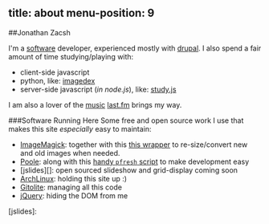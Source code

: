 title: about
menu-position: 9
---

##Jonathan Zacsh

I'm a [software][] developer, experienced mostly with [drupal][]. I also spend a
fair amount of time studying/playing with:

  * client-side javascript
  * python, like: [imagedex][]
  * server-side javascript (*in node.js*), like: [study.js][studyjs]

I am also a lover of the [music][amazonmusic] [last.fm][lastfm] brings my way.


###Software Running Here
Some free and open source work I use that makes this site _especially_ easy to
maintain:

* [ImageMagick][]: together with this [this wrapper][prep_images] to
  re-size/convert new and old images when needed.
* [Poole][]: along with this [handy `pfresh` script][pfresh] to make
  development easy
* [jslides][]: open sourced slideshow and grid-display coming soon
* [ArchLinux][]: holding this site up :)
* [Gitolite][]: managing all this code
* [jQuery][]: hiding the DOM from me

[software]: code.html
[studyjs]: http://code.jzacsh.com/?p=foss/studyjs.git
[imagedex]: https://github.com/jzacsh/imagedex
[amazonmusic]: http://amzn.com/w/3BQ5MBGPPCPZS
[drupal]: http://drupal.org/user/427067
[lastfm]: http://www.last.fm/user/jzacsh

[archlinux]: http://www.archlinux.org/
[gitolite]: https://github.com/sitaramc/gitolite
[jquery]: http://jquery.com/
[imagemagick]: http://www.imagemagick.org/
[poole]: http://bitbucket.org/obensonne/poole
[pfresh]: https://github.com/jzacsh/bin/blob/master/share/pfresh
[prep_images]: https://github.com/jzacsh/bin/blob/master/share/prep_images
[jslides]:

